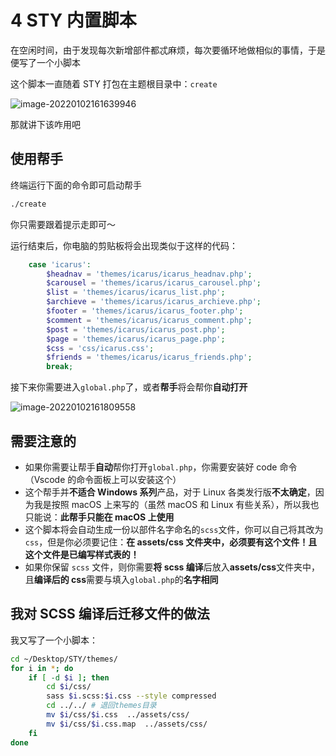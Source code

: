 # 4 STY 内置脚本

在空闲时间，由于发现每次新增部件都忒麻烦，每次要循环地做相似的事情，于是便写了一个小脚本

这个脚本一直随着 STY 打包在主题根目录中：`create`

![image-20220102161639946](https://gitee.com/wibus/blog-assets-goo/raw/master/asset-pic/20220102161645.png)

那就讲下该咋用吧

## 使用帮手

终端运行下面的命令即可启动帮手

```bash
./create
```

你只需要跟着提示走即可～

运行结束后，你电脑的剪贴板将会出现类似于这样的代码：

```php
    case 'icarus':
        $headnav = 'themes/icarus/icarus_headnav.php';
        $carousel = 'themes/icarus/icarus_carousel.php';
        $list = 'themes/icarus/icarus_list.php';
        $archieve = 'themes/icarus/icarus_archieve.php';
        $footer = 'themes/icarus/icarus_footer.php';
        $comment = 'themes/icarus/icarus_comment.php';
        $post = 'themes/icarus/icarus_post.php';
        $page = 'themes/icarus/icarus_page.php';
        $css = 'css/icarus.css';
        $friends = 'themes/icarus/icarus_friends.php';
        break;
```

接下来你需要进入`global.php`了，或者**帮手**将会帮你**自动打开**

![image-20220102161809558](https://gitee.com/wibus/blog-assets-goo/raw/master/asset-pic/20220102161809.png)

## 需要注意的

- 如果你需要让帮手**自动**帮你打开`global.php`，你需要安装好 code 命令（Vscode 的命令面板上可以安装这个）
- 这个帮手并**不适合 Windows 系列**产品，对于 Linux 各类发行版**不太确定**，因为我是按照 macOS 上来写的（虽然 macOS 和 Linux 有些关系），所以我也只能说：**此帮手只能在 macOS 上使用**
- 这个脚本将会自动生成一份以部件名字命名的`scss`文件，你可以自己将其改为`css`，但是你必须要记住：**在 assets/css 文件夹中，必须要有这个文件！且这个文件是已编写样式表的！**
- 如果你保留 `scss` 文件，则你需要**将 scss 编译**后放入**assets/css**文件夹中，且**编译后的 css**需要与填入`global.php`的**名字相同**

## 我对 SCSS 编译后迁移文件的做法

我又写了一个小脚本：

```zsh
cd ~/Desktop/STY/themes/
for i in *; do
    if [ -d $i ]; then
        cd $i/css/
        sass $i.scss:$i.css --style compressed
        cd ../../ # 退回themes目录
        mv $i/css/$i.css  ../assets/css/
        mv $i/css/$i.css.map  ../assets/css/
    fi
done

```
